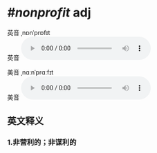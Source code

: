 # ***\#nonprofit*** adj
英音 ˌnɒnˈprɒfɪt  
英音
<audio src="./media/nonprofit1_AAC.aac" controls="controls"></audio>

美音 ˌnɑːnˈprɑːfɪt  
美音
<audio src="./media/nonprofit2_AAC.aac" controls="controls"></audio>



  

英文释义
---
### 1.**非营利的；非谋利的**  


